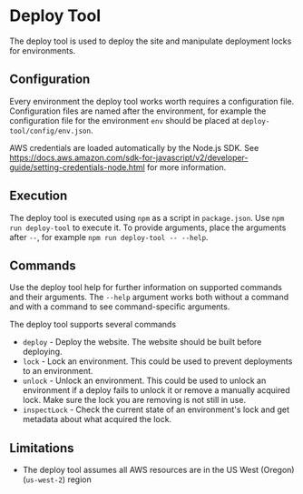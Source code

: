 # Deploy Tool

The deploy tool is used to deploy the site and manipulate deployment locks for environments.

## Configuration

Every environment the deploy tool works worth requires a configuration file. Configuration files are named after the environment, for example the configuration file for the environment `env` should be placed at `deploy-tool/config/env.json`.

AWS credentials are loaded automatically by the Node.js SDK. See https://docs.aws.amazon.com/sdk-for-javascript/v2/developer-guide/setting-credentials-node.html for more information.

## Execution

The deploy tool is executed using `npm` as a script in `package.json`. Use `npm run deploy-tool` to execute it. To provide arguments, place the arguments after `--`, for example `npm run deploy-tool -- --help`.

## Commands

Use the deploy tool help for further information on supported commands and their arguments. The `--help` argument works both without a command and with a command to see command-specific arguments.

The deploy tool supports several commands

- `deploy` - Deploy the website. The website should be built before deploying.
- `lock` - Lock an environment. This could be used to prevent deployments to an environment.
- `unlock` - Unlock an environment. This could be used to unlock an environment if a deploy fails to unlock it or remove a manually acquired lock. Make sure the lock you are removing is not still in use.
- `inspectLock` - Check the current state of an environment's lock and get metadata about what acquired the lock.

## Limitations

- The deploy tool assumes all AWS resources are in the US West (Oregon) (`us-west-2`) region
